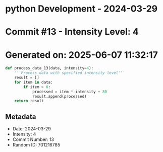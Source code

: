 ﻿# python Development - 2024-03-29
# Commit #13 - Intensity Level: 4
# Generated on: 2025-06-07 11:32:17
```python
def process_data_13(data, intensity=4):
    '''Process data with specified intensity level'''
    result = []
    for item in data:
        if item > 0:
            processed = item * intensity + 80
            result.append(processed)
    return result
```
## Metadata
- Date: 2024-03-29
- Intensity: 4
- Commit Number: 13
- Random ID: 701216785
